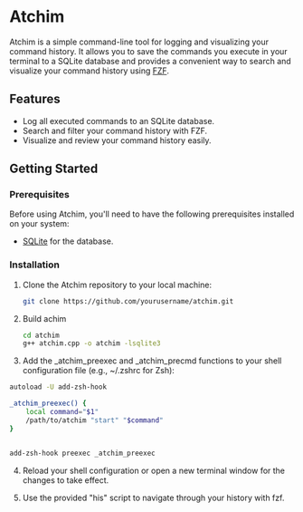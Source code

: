 # Atchim

Atchim is a simple command-line tool for logging and visualizing your command history. It allows you to save the commands you execute in your terminal to a SQLite database and provides a convenient way to search and visualize your command history using [FZF](https://github.com/junegunn/fzf).

## Features

- Log all executed commands to an SQLite database.
- Search and filter your command history with FZF.
- Visualize and review your command history easily.

## Getting Started

### Prerequisites

Before using Atchim, you'll need to have the following prerequisites installed on your system:

- [SQLite](https://www.sqlite.org/) for the database.

### Installation

1. Clone the Atchim repository to your local machine:

   ```bash
   git clone https://github.com/yourusername/atchim.git
   ```

2. Build achim

   ```bash
   cd atchim
   g++ atchim.cpp -o atchim -lsqlite3
   ```

3. Add the _atchim_preexec and _atchim_precmd functions to your shell configuration file (e.g., ~/.zshrc for Zsh):

```bash
autoload -U add-zsh-hook

_atchim_preexec() {
    local command="$1"
    /path/to/atchim "start" "$command"
}


add-zsh-hook preexec _atchim_preexec
```

4. Reload your shell configuration or open a new terminal window for the changes to take effect.

5. Use the provided "his" script to navigate through your history with fzf.